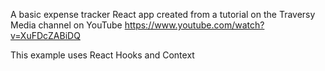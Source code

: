 A basic expense tracker React app created from a tutorial on the Traversy Media channel on YouTube
https://www.youtube.com/watch?v=XuFDcZABiDQ

This example uses React Hooks and Context
